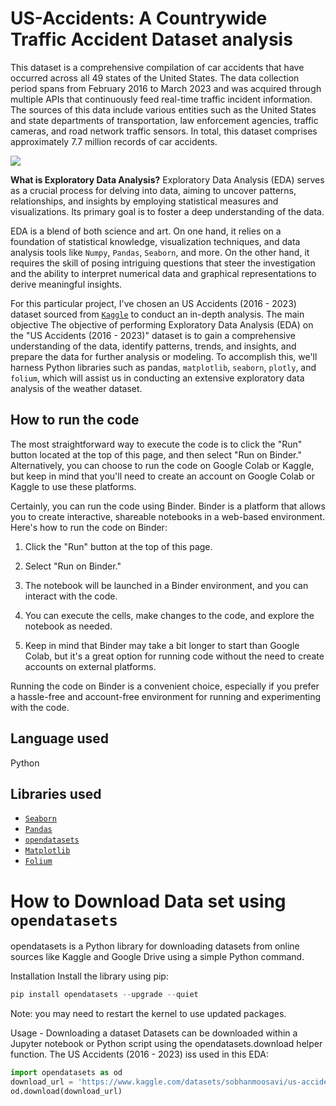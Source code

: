 # US-Accidents: A Countrywide Traffic Accident Dataset analysis


This dataset is a comprehensive compilation of car accidents that have occurred across all 49 states of the United States. The data collection period spans from February 2016 to March 2023 and was acquired through multiple APIs that continuously feed real-time traffic incident information. The sources of this data include various entities such as the United States and state departments of transportation, law enforcement agencies, traffic cameras, and road network traffic sensors. In total, this dataset comprises approximately 7.7 million records of car accidents.

![](https://i.imgur.com/ThC4Pqq.png)


**What is Exploratory Data Analysis?**
Exploratory Data Analysis (EDA) serves as a crucial process for delving into data, aiming to uncover patterns, relationships, and insights by employing statistical measures and visualizations. Its primary goal is to foster a deep understanding of the data.

EDA is a blend of both science and art. On one hand, it relies on a foundation of statistical knowledge, visualization techniques, and data analysis tools like `Numpy`, `Pandas`, `Seaborn`, and more. On the other hand, it requires the skill of posing intriguing questions that steer the investigation and the ability to interpret numerical data and graphical representations to derive meaningful insights.

For this particular project, I've chosen an US Accidents (2016 - 2023) dataset sourced from [`Kaggle`](https://www.kaggle.com/datasets) to conduct an in-depth analysis. The main objective The objective of performing Exploratory Data Analysis (EDA) on the "US Accidents (2016 - 2023)" dataset is to gain a comprehensive understanding of the data, identify patterns, trends, and insights, and prepare the data for further analysis or modeling. To accomplish this, we'll harness Python libraries such as pandas, `matplotlib`, `seaborn`, `plotly`, and `folium`, which will assist us in conducting an extensive exploratory data analysis of the weather dataset.

## How to run the code
The most straightforward way to execute the code is to click the "Run" button located at the top of this page, and then select "Run on Binder." Alternatively, you can choose to run the code on Google Colab or Kaggle, but keep in mind that you'll need to create an account on Google Colab or Kaggle to use these platforms.

Certainly, you can run the code using Binder. Binder is a platform that allows you to create interactive, shareable notebooks in a web-based environment. Here's how to run the code on Binder:

1. Click the "Run" button at the top of this page.

2. Select "Run on Binder."

3. The notebook will be launched in a Binder environment, and you can interact with the code.

4. You can execute the cells, make changes to the code, and explore the notebook as needed.

5. Keep in mind that Binder may take a bit longer to start than Google Colab, but it's a great option for running code without the need to create accounts on external platforms.

Running the code on Binder is a convenient choice, especially if you prefer a hassle-free and account-free environment for running and experimenting with the code.


## Language used
Python

## Libraries used
- [`Seaborn`](https://seaborn.pydata.org/)
- [`Pandas`](https://pandas.pydata.org/)
- [`opendatasets`](https://pypi.org/project/opendatasets/)
- [`Matplotlib`](https://matplotlib.org/)
- [`Folium`](https://pypi.org/project/folium/)

# How to Download Data set using `opendatasets`

opendatasets is a Python library for downloading datasets from online sources like Kaggle and Google Drive using a simple Python command.

Installation
Install the library using pip:

``` python
pip install opendatasets --upgrade --quiet
```
Note: you may need to restart the kernel to use updated packages.

Usage - Downloading a dataset
Datasets can be downloaded within a Jupyter notebook or Python script using the opendatasets.download helper function. The US Accidents (2016 - 2023) iss used in this EDA:
```python
import opendatasets as od
download_url = 'https://www.kaggle.com/datasets/sobhanmoosavi/us-accidents'
od.download(download_url)

```

